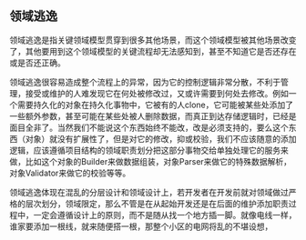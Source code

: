 ## 领域逃逸

领域逃逸是指关键领域模型贯穿到很多其他场景，而这个领域模型被其他场景改变了，其他要用到这个领域模型的关键流程却无法感知到，甚至不知道它是否还存在或是否还正确。

领域逃逸很容易造成整个流程上的异常，因为它的控制逻辑非常分散，不利于管理，接受或维护的人难发现它在何处被修改过，又或许需要到何处去修改。例如一个需要持久化的对象在持久化事物中，它被有的人clone，它可能被某些处添加了一些额外参数，甚至可能在某些处被人删除数据，而真正到达存储逻辑时，已经是面目全非了。当然我们不能说这个东西始终不能改，改是必须支持的，要么这个东西（对象）就没有扩展性了，但是对它的修改，抑或校验，我们不应该随意的添加逻辑，应该遵循项目结构的领域职责划分把这部分事物交给单独处理它的服务来做，比如这个对象的Builder来做数据组装，对象Parser来做它的特殊数据解析，对象Validator来做它的校验等等。

领域逃逸体现在混乱的分层设计和领域设计上，若开发者在开发前就对领域做过严格的层次划分，领域限定，那么不管是在从起始开发还是在后面的维护添加职责过程中，一定会遵循设计上的原则，而不是随从找一个地方插一脚。就像电线一样，谁家要添加一根线，就来随便搭一根，那整个小区的电网将乱的不堪设想，

